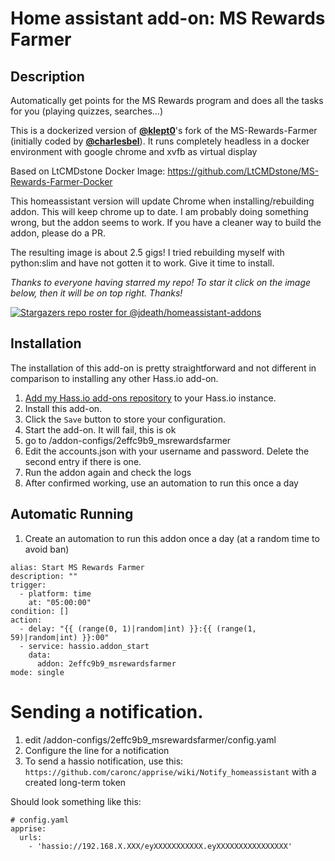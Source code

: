 # Home assistant add-on: MS Rewards Farmer

## Description
Automatically get points for the MS Rewards program and does all the tasks for you (playing quizzes, searches...)

This is a dockerized version of [**@klept0**](https://github.com/klept0)'s fork of the MS-Rewards-Farmer (initially coded by [**@charlesbel**](https://github.com/charlesbel)). It runs completely headless in a docker environment with google chrome and xvfb as virtual display

Based on LtCMDstone Docker Image: https://github.com/LtCMDstone/MS-Rewards-Farmer-Docker

This homeassistant version will update Chrome when installing/rebuilding addon. This will keep chrome up to date. I am probably doing something wrong, but the addon seems to work. If you have a cleaner way to build the addon, please do a PR.

The resulting image is about 2.5 gigs! I tried rebuilding myself with python:slim and have not gotten it to work. Give it time to install.

_Thanks to everyone having starred my repo! To star it click on the image below, then it will be on top right. Thanks!_

[![Stargazers repo roster for @jdeath/homeassistant-addons](https://reporoster.com/stars/jdeath/homeassistant-addons)](https://github.com/jdeath/homeassistant-addons/stargazers)


## Installation

The installation of this add-on is pretty straightforward and not different in
comparison to installing any other Hass.io add-on.

1. [Add my Hass.io add-ons repository][repository] to your Hass.io instance.
1. Install this add-on.
1. Click the `Save` button to store your configuration.
1. Start the add-on. It will fail, this is ok
1. go to /addon-configs/2effc9b9_msrewardsfarmer
1. Edit the accounts.json with your username and password. Delete the second entry if there is one.
1. Run the addon again and check the logs
1. After confirmed working, use an automation to run this once a day

## Automatic Running
1. Create an automation to run this addon once a day (at a random time to avoid ban)

```
alias: Start MS Rewards Farmer
description: ""
trigger:
  - platform: time
    at: "05:00:00"
condition: []
action:
  - delay: "{{ (range(0, 1)|random|int) }}:{{ (range(1, 59)|random|int) }}:00"
  - service: hassio.addon_start
    data:
      addon: 2effc9b9_msrewardsfarmer
mode: single
```

# Sending a notification.
1. edit /addon-configs/2effc9b9_msrewardsfarmer/config.yaml
1. Configure the line for a notification
1. To send a hassio notification, use this: `https://github.com/caronc/apprise/wiki/Notify_homeassistant` with a created long-term token

Should look something like this:
```
# config.yaml
apprise:
  urls:
    - 'hassio://192.168.X.XXX/eyXXXXXXXXXXX.eyXXXXXXXXXXXXXXXX'
```


[repository]: https://github.com/jdeath/homeassistant-addons
